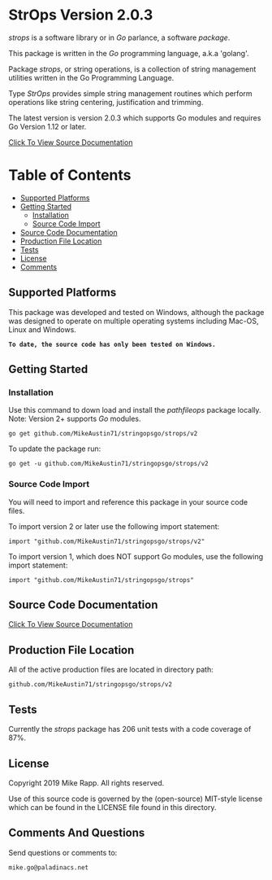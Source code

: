 # StrOps Version 2.0.3

*strops* is a software library or in *Go* parlance, a software *package*.

This package is written in the *Go* programming language, a.k.a 'golang'.

Package *strops*, or string operations, is a collection of string
management utilities written in the Go Programming Language. 

Type *StrOps* provides simple string management routines which perform operations
like string centering, justification and trimming.

The latest version is version 2.0.3 which supports Go modules and requires 
Go Version 1.12 or later. 

[Click To View Source Documentation](http://godoc.org/github.com/MikeAustin71/stringopsgo/strops/v2)    

# Table of Contents
+ [Supported Platforms](#supported-platforms)
+ [Getting Started](#getting-started)
    - [Installation](#installation)
    - [Source Code Import](#source-code-import)
+ [Source Code Documentation](#source-code-documentation)
+ [Production File Location](#production-file-location)
+ [Tests](#tests)
+ [License](#license)
+ [Comments](#comments-and-questions) 

## Supported Platforms
This package was developed and tested on Windows, although the package
was designed to operate on multiple operating systems including 
Mac-OS, Linux and Windows.

__`To date, the source code has only been tested on Windows.`__

## Getting Started

### Installation
Use this command to down load and install the *pathfileops* package
locally. Note: Version 2+ supports *Go* modules.

    go get github.com/MikeAustin71/stringopsgo/strops/v2

To update the package run:
    
    go get -u github.com/MikeAustin71/stringopsgo/strops/v2


### Source Code Import        
You will need to import and reference this package in your source code
files.

To import version 2 or later use the following import statement:


    import "github.com/MikeAustin71/stringopsgo/strops/v2"  


To import version 1, which does NOT support Go modules, use the following
import statement:


    import "github.com/MikeAustin71/stringopsgo/strops"

## Source Code Documentation
    
[Click To View Source Documentation](http://godoc.org/github.com/MikeAustin71/stringopsgo/strops/v2)    


## Production File Location
All of the active production files are located in directory path:

    github.com/MikeAustin71/stringopsgo/strops/v2

## Tests
Currently the *strops* package has 206 unit tests with a code coverage
of 87%. 

## License
Copyright 2019 Mike Rapp. All rights reserved.

Use of this source code is governed by the (open-source)
MIT-style license which can be found in the LICENSE file
found in this directory.

## Comments And Questions

Send questions or comments to:

    mike.go@paladinacs.net



